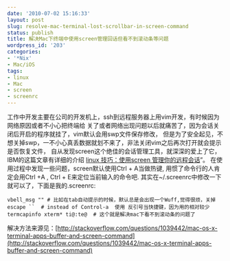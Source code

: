 ```yaml
---
date: '2010-07-02 15:16:33'
layout: post
slug: resolve-mac-terminal-lost-scrollbar-in-screen-command
status: publish
title: 解决Mac下终端中使用screen管理回话但看不到滚动条等问题
wordpress_id: '203'
categories:
- '*Nix'
- Mac/iOS
tags:
- linux
- Mac
- screen
- screenrc
---
```


工作中开发主要在公司的开发机上，ssh到远程服务器上用vim开发，有时候因为网络原因或者不小心把终端给
关了或者网络出现问题以后就痛苦了，因为会话关闭后开启的程序就挂了，vim默认会用swp文件保存修改，
但是为了安全起见，不想关掉swp，一不小心真丢数据就划不来了，非法关闭vim之后再次打开就会提示是否恢复文件，
自从发现screen这个绝佳的会话管理工具，就深深的爱上了它，IBM的这篇文章有详细的介绍
[linux 技巧：使用screen 管理你的远程会话](http://www.ibm.com/developerworks/cn/linux/l-cn-screen/)”。
在使用过程中发现一些问题，screen默认使用Ctrl + A当做热键, 用惯了命令行的人肯定会用Ctrl +A ,
Ctrl + E来定位当前输入的命令吧. 其实在~/.screenrc中修改一下就可以了，下面是我的.screenrc: 

```
vbell_msg "" # 比如在tab自动提示的时候，默认总是会出现一个Wuff,觉得很烦，关掉
escape ``  # instead of Control-a  使用 反引号当快捷键，因为用的相对较少
termcapinfo xterm* ti@:te@  # 这个就是解决mac下看不到滚动条的问题了
```
解决方法来源见：[http://stackoverflow.com/questions/1039442/mac-os-x-terminal-apps-buffer-and-screen-command](http://stackoverflow.com/questions/1039442/mac-os-x-terminal-apps-buffer-and-screen-command)

